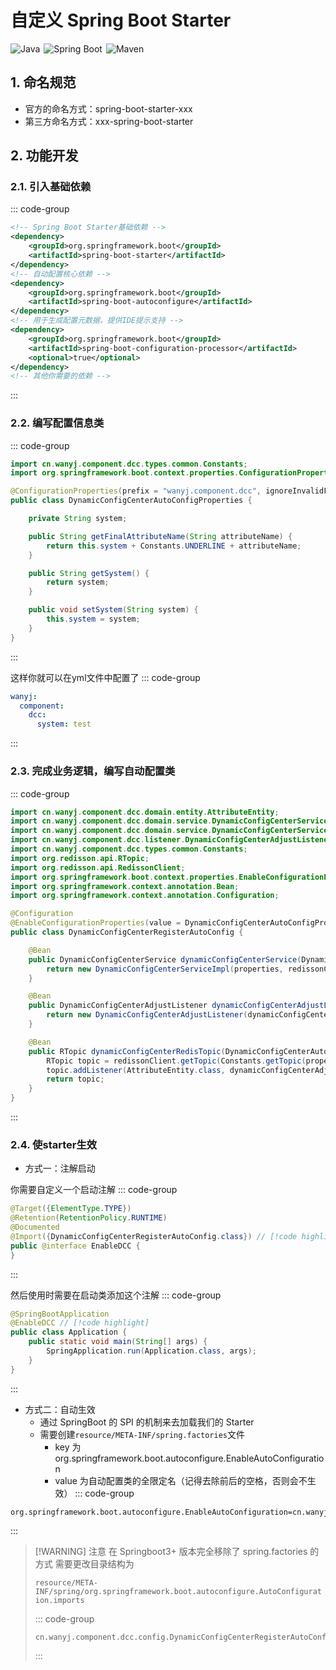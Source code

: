 # 自定义 Spring Boot Starter
<img src="https://img.shields.io/badge/-Java-F78C40?logo=OpenJDK&logoColor=FFF" alt="Java" style="display: inline-block;margin-right: 2px" />
<img src="https://img.shields.io/badge/-Spring%20Boot-6DB33F?logo=Spring-Boot&logoColor=FFF" alt="Spring Boot" style="display: inline-block;margin-right: 2px" /> 
<img src="https://img.shields.io/badge/-Maven-C71A36?logo=Apache-Maven&logoColor=FFF" alt="Maven" style="display: inline-block;margin-right: 2px" /> 

## 1. 命名规范
- 官方的命名方式：spring-boot-starter-xxx
- 第三方命名方式：xxx-spring-boot-starter
## 2. 功能开发
### 2.1. 引入基础依赖
::: code-group
```xml [pom.xml]
<!-- Spring Boot Starter基础依赖 -->
<dependency>
    <groupId>org.springframework.boot</groupId>
    <artifactId>spring-boot-starter</artifactId>
</dependency>
<!-- 自动配置核心依赖 -->
<dependency>
    <groupId>org.springframework.boot</groupId>
    <artifactId>spring-boot-autoconfigure</artifactId>
</dependency>
<!-- 用于生成配置元数据，提供IDE提示支持 -->
<dependency>
    <groupId>org.springframework.boot</groupId>
    <artifactId>spring-boot-configuration-processor</artifactId>
    <optional>true</optional>
</dependency>
<!-- 其他你需要的依赖 -->
```
:::

### 2.2. 编写配置信息类
::: code-group
```java
import cn.wanyj.component.dcc.types.common.Constants;
import org.springframework.boot.context.properties.ConfigurationProperties;

@ConfigurationProperties(prefix = "wanyj.component.dcc", ignoreInvalidFields = true)
public class DynamicConfigCenterAutoConfigProperties {

    private String system;

    public String getFinalAttributeName(String attributeName) {
        return this.system + Constants.UNDERLINE + attributeName;
    }

    public String getSystem() {
        return system;
    }

    public void setSystem(String system) {
        this.system = system;
    }
}
```
:::

这样你就可以在yml文件中配置了
::: code-group
```yml [application.yml]
wanyj:
  component:
    dcc:
      system: test
```
:::

### 2.3. 完成业务逻辑，编写自动配置类
::: code-group
```java
import cn.wanyj.component.dcc.domain.entity.AttributeEntity;
import cn.wanyj.component.dcc.domain.service.DynamicConfigCenterService;
import cn.wanyj.component.dcc.domain.service.DynamicConfigCenterServiceImpl;
import cn.wanyj.component.dcc.listener.DynamicConfigCenterAdjustListener;
import cn.wanyj.component.dcc.types.common.Constants;
import org.redisson.api.RTopic;
import org.redisson.api.RedissonClient;
import org.springframework.boot.context.properties.EnableConfigurationProperties;
import org.springframework.context.annotation.Bean;
import org.springframework.context.annotation.Configuration;

@Configuration
@EnableConfigurationProperties(value = DynamicConfigCenterAutoConfigProperties.class)
public class DynamicConfigCenterRegisterAutoConfig {

    @Bean
    public DynamicConfigCenterService dynamicConfigCenterService(DynamicConfigCenterAutoConfigProperties properties, RedissonClient redissonClient) {
        return new DynamicConfigCenterServiceImpl(properties, redissonClient);
    }

    @Bean
    public DynamicConfigCenterAdjustListener dynamicConfigCenterAdjustListener(DynamicConfigCenterService dynamicConfigCenterService) {
        return new DynamicConfigCenterAdjustListener(dynamicConfigCenterService);
    }

    @Bean
    public RTopic dynamicConfigCenterRedisTopic(DynamicConfigCenterAutoConfigProperties properties, RedissonClient redissonClient, DynamicConfigCenterAdjustListener dynamicConfigCenterAdjustListener) {
        RTopic topic = redissonClient.getTopic(Constants.getTopic(properties.getSystem()));
        topic.addListener(AttributeEntity.class, dynamicConfigCenterAdjustListener);
        return topic;
    }
}
```
:::
  
### 2.4. 使starter生效
- 方式一：注解启动

你需要自定义一个启动注解
::: code-group
```java
@Target({ElementType.TYPE})
@Retention(RetentionPolicy.RUNTIME)
@Documented
@Import({DynamicConfigCenterRegisterAutoConfig.class}) // [!code highlight]
public @interface EnableDCC {
}
```
:::

然后使用时需要在启动类添加这个注解
::: code-group
```java
@SpringBootApplication
@EnableDCC // [!code highlight]
public class Application {
    public static void main(String[] args) {
        SpringApplication.run(Application.class, args);
    }
}
```
:::

- 方式二：自动生效 
  - 通过 SpringBoot 的 SPI 的机制来去加载我们的 Starter 
  - 需要创建`resource/META-INF/spring.factories`文件 
    - key 为 org.springframework.boot.autoconfigure.EnableAutoConfiguration 
    - value 为自动配置类的全限定名（记得去除前后的空格，否则会不生效）
::: code-group
``` [spring.factories]
org.springframework.boot.autoconfigure.EnableAutoConfiguration=cn.wanyj.component.dcc.config.DynamicConfigCenterRegisterAutoConfig
```
:::

> [!WARNING] 注意
> 在 Springboot3+ 版本完全移除了 spring.factories 的方式
> 需要更改目录结构为
> 
> `resource/META-INF/spring/org.springframework.boot.autoconfigure.AutoConfiguration.imports`
>
> ::: code-group
> ``` [org.springframework.boot.autoconfigure.AutoConfiguration.imports]
> cn.wanyj.component.dcc.config.DynamicConfigCenterRegisterAutoConfig
> ```
> :::
